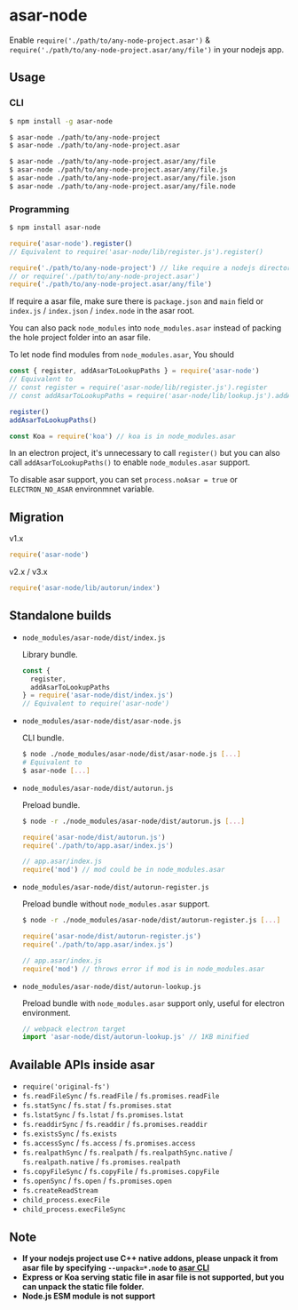 # asar-node

Enable `require('./path/to/any-node-project.asar')` & `require('./path/to/any-node-project.asar/any/file')` in your nodejs app.

## Usage

### CLI

``` bash
$ npm install -g asar-node
```

``` bash
$ asar-node ./path/to/any-node-project
$ asar-node ./path/to/any-node-project.asar

$ asar-node ./path/to/any-node-project.asar/any/file
$ asar-node ./path/to/any-node-project.asar/any/file.js
$ asar-node ./path/to/any-node-project.asar/any/file.json
$ asar-node ./path/to/any-node-project.asar/any/file.node
```

### Programming

``` bash
$ npm install asar-node
```

```js
require('asar-node').register()
// Equivalent to require('asar-node/lib/register.js').register()

require('./path/to/any-node-project') // like require a nodejs directory
// or require('./path/to/any-node-project.asar')
require('./path/to/any-node-project.asar/any/file')
```

If require a asar file, make sure there is `package.json` and `main` field or `index.js` / `index.json` / `index.node` in the asar root.

You can also pack `node_modules` into `node_modules.asar` instead of packing the hole project folder into an asar file.

To let node find modules from `node_modules.asar`, You should

``` js
const { register, addAsarToLookupPaths } = require('asar-node')
// Equivalent to 
// const register = require('asar-node/lib/register.js').register
// const addAsarToLookupPaths = require('asar-node/lib/lookup.js').addAsarToLookupPaths

register()
addAsarToLookupPaths()

const Koa = require('koa') // koa is in node_modules.asar
```

In an electron project, it's unnecessary to call `register()` but you can also call `addAsarToLookupPaths()` to enable `node_modules.asar` support.

To disable asar support, you can set `process.noAsar = true` or `ELECTRON_NO_ASAR` environmnet variable.

## Migration

v1.x

``` js
require('asar-node')
```

v2.x / v3.x

``` js
require('asar-node/lib/autorun/index')
```

## Standalone builds

* `node_modules/asar-node/dist/index.js`

  Library bundle.

  ```js
  const {
    register,
    addAsarToLookupPaths
  } = require('asar-node/dist/index.js')
  // Equivalent to require('asar-node')
  ```

* `node_modules/asar-node/dist/asar-node.js`

  CLI bundle.

  ```bash
  $ node ./node_modules/asar-node/dist/asar-node.js [...]
  # Equivalent to
  $ asar-node [...]
  ```

* `node_modules/asar-node/dist/autorun.js` 

  Preload bundle.

  ```bash
  $ node -r ./node_modules/asar-node/dist/autorun.js [...]
  ```

  ```js
  require('asar-node/dist/autorun.js')
  require('./path/to/app.asar/index.js')
  ```

  ```js
  // app.asar/index.js
  require('mod') // mod could be in node_modules.asar
  ```

* `node_modules/asar-node/dist/autorun-register.js` 

  Preload bundle without `node_modules.asar` support.

  ```bash
  $ node -r ./node_modules/asar-node/dist/autorun-register.js [...]
  ```

  ```js
  require('asar-node/dist/autorun-register.js')
  require('./path/to/app.asar/index.js')
  ```

  ```js
  // app.asar/index.js
  require('mod') // throws error if mod is in node_modules.asar
  ```

* `node_modules/asar-node/dist/autorun-lookup.js`

  Preload bundle with `node_modules.asar` support only, useful for electron environment.

  ```js
  // webpack electron target
  import 'asar-node/dist/autorun-lookup.js' // 1KB minified
  ```

## Available APIs inside asar

- `require('original-fs')`
- `fs.readFileSync` / `fs.readFile` / `fs.promises.readFile`
- `fs.statSync` / `fs.stat` / `fs.promises.stat`
- `fs.lstatSync` / `fs.lstat` / `fs.promises.lstat`
- `fs.readdirSync` / `fs.readdir` / `fs.promises.readdir`
- `fs.existsSync` / `fs.exists`
- `fs.accessSync` / `fs.access` / `fs.promises.access`
- `fs.realpathSync` / `fs.realpath` / `fs.realpathSync.native` / `fs.realpath.native` / `fs.promises.realpath`
- `fs.copyFileSync` / `fs.copyFile` / `fs.promises.copyFile`
- `fs.openSync` / `fs.open` / `fs.promises.open`
- `fs.createReadStream`
- `child_process.execFile`
- `child_process.execFileSync`

## Note

* **If your nodejs project use C++ native addons, please unpack it from asar file by specifying `--unpack=*.node` to [asar CLI](https://www.npmjs.com/package/asar)**
* **Express or Koa serving static file in asar file is not supported, but you can unpack the static file folder.**
* **Node.js ESM module is not support**
